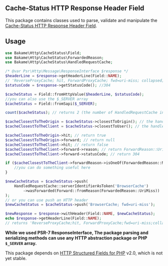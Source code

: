 Cache-Status HTTP Response Header Field
-----

This package contains classes used to parse, validate and manipulate the [Cache-Status HTTP Response Header Field](https://www.rfc-editor.org/rfc/rfc9211.html).

## Usage

```php
use Bakame\Http\CacheStatus\Field;
use Bakame\Http\CacheStatus\ForwardedReason;
use Bakame\Http\CacheStatus\HandledRequestCache;

/* @var Psr\Http\Message\ResponseInterface $response */
$headerLine = $response->getHeaderLine(Field::NAME);
// 'ReverseProxyCache; hit, ForwardProxyCache; fwd=uri-miss; collapsed; stored';
$statusCode = $response->getStatusCode(); //304

$cacheStatus = Field::fromHttpValue($headerLine, $statusCode);
//you can also use the $_SERVER array
$cacheStatus = Field::fromSapi($_SERVER);

count($cacheStatus); // returns 2 (the number of HandledRequestCache instances parsed)

$cacheClosestToTheOrigin = $cacheStatus->closestToOrigin(); // the handled request cache closest to the origin server
$cacheClosestToTheClient = $cacheStatus->closestToUser(); // the handled request cache closest to the user

$cacheClosestToTheOrigin->hit; // return true
$cacheClosestToTheOrigin->forward; // return null
$cacheClosestToTheClient->hit; // return false
$cacheClosestToTheClient->forward->reason; // return ForwardReason::UriMiss
$cacheClosestToTheClient->forward->statusCode; // return 304

if ($cacheClosestToTheClient->forwardReason->isOneOf(ForwardedReason::Miss, ForwardedReason::UriMiss)) {
    //you can do something useful here
}

$newCacheStatus = $cacheStatus->push(
    HandledRequestCache::serverIdentifierAsToken('BrowserCache')
        ->wasForwarded(Forward::fromReason(ForwardedReason::UriMiss))
);
// or you can use push an HTTP header
$newCacheStatus = $cacheStatus->push('BrowserCache; fwd=uri-miss');

$newResponse = $response->withHeader(Field::NAME, $newCacheStatus);
echo $response->getHeaderLine(Field::NAME);
// returns 'ReverseProxyCache;hit, ForwardProxyCache;fwd=uri-miss;collapsed;stored, BrowserCache;fwd=uri-miss'
```

**While we used PSR-7 ResponseInterface, The package parsing and serializing methods can use any HTTP abstraction package or PHP `$_SERVER` array.**

This package depends on [HTTP Structured Fields for PHP](https://github.com/bakame-php/http-structured-fields) v2.0, which is not yet stable.
